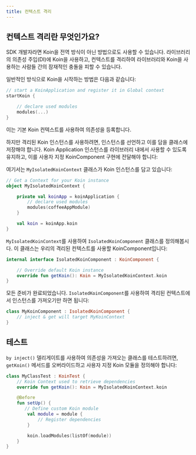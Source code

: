 ```yaml
---
title: 컨텍스트 격리
---
```


## 컨텍스트 격리란 무엇인가요?

SDK 개발자라면 Koin을 전역 방식이 아닌 방법으로도 사용할 수 있습니다. 라이브러리의 의존성 주입(DI)에 Koin을 사용하고, 컨텍스트를 격리하여 라이브러리와 Koin을 사용하는 사람들 간의 잠재적인 충돌을 피할 수 있습니다.

일반적인 방식으로 Koin을 시작하는 방법은 다음과 같습니다:

```kotlin
// start a KoinApplication and register it in Global context
startKoin {

    // declare used modules
    modules(...)
}
```

이는 기본 Koin 컨텍스트를 사용하여 의존성을 등록합니다.

하지만 격리된 Koin 인스턴스를 사용하려면, 인스턴스를 선언하고 이를 담을 클래스에 저장해야 합니다. Koin Application 인스턴스를 라이브러리 내에서 사용할 수 있도록 유지하고, 이를 사용자 지정 KoinComponent 구현에 전달해야 합니다:

여기서는 `MyIsolatedKoinContext` 클래스가 Koin 인스턴스를 담고 있습니다:

```kotlin
// Get a Context for your Koin instance
object MyIsolatedKoinContext {

    private val koinApp = koinApplication {
        // declare used modules
        modules(coffeeAppModule)
    }

    val koin = koinApp.koin 
}
```

`MyIsolatedKoinContext`를 사용하여 `IsolatedKoinComponent` 클래스를 정의해봅시다. 이 클래스는 우리의 격리된 컨텍스트를 사용할 KoinComponent입니다:

```kotlin
internal interface IsolatedKoinComponent : KoinComponent {

    // Override default Koin instance
    override fun getKoin(): Koin = MyIsolatedKoinContext.koin
}
```

모든 준비가 완료되었습니다. `IsolatedKoinComponent`를 사용하여 격리된 컨텍스트에서 인스턴스를 가져오기만 하면 됩니다:

```kotlin
class MyKoinComponent : IsolatedKoinComponent {
    // inject & get will target MyKoinContext
}
```

## 테스트

`by inject()` 델리게이트를 사용하여 의존성을 가져오는 클래스를 테스트하려면, `getKoin()` 메서드를 오버라이드하고 사용자 지정 Koin 모듈을 정의해야 합니다:

```kotlin
class MyClassTest : KoinTest {
    // Koin Context used to retrieve dependencies
    override fun getKoin(): Koin = MyIsolatedKoinContext.koin

    @Before
    fun setUp() {
       // Define custom Koin module
        val module = module {
            // Register dependencies
        }

        koin.loadModules(listOf(module))
    }
}